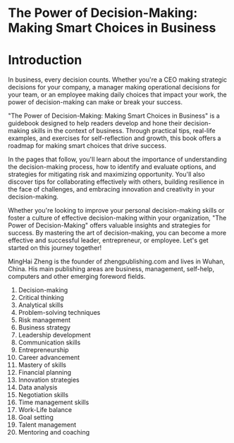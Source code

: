 # The Power of Decision-Making: Making Smart Choices in Business

# Introduction

In business, every decision counts. Whether you're a CEO making strategic decisions for your company, a manager making operational decisions for your team, or an employee making daily choices that impact your work, the power of decision-making can make or break your success.

"The Power of Decision-Making: Making Smart Choices in Business" is a guidebook designed to help readers develop and hone their decision-making skills in the context of business. Through practical tips, real-life examples, and exercises for self-reflection and growth, this book offers a roadmap for making smart choices that drive success.

In the pages that follow, you'll learn about the importance of understanding the decision-making process, how to identify and evaluate options, and strategies for mitigating risk and maximizing opportunity. You'll also discover tips for collaborating effectively with others, building resilience in the face of challenges, and embracing innovation and creativity in your decision-making.

Whether you're looking to improve your personal decision-making skills or foster a culture of effective decision-making within your organization, "The Power of Decision-Making" offers valuable insights and strategies for success. By mastering the art of decision-making, you can become a more effective and successful leader, entrepreneur, or employee. Let's get started on this journey together!

MingHai Zheng is the founder of zhengpublishing.com and lives in Wuhan, China. His main publishing areas are business, management, self-help, computers and other emerging foreword fields.



1. Decision-making
2. Critical thinking
3. Analytical skills
4. Problem-solving techniques
5. Risk management
6. Business strategy
7. Leadership development
8. Communication skills
9. Entrepreneurship
10. Career advancement
11. Mastery of skills
12. Financial planning
13. Innovation strategies
14. Data analysis
15. Negotiation skills
16. Time management skills
17. Work-Life balance
18. Goal setting
19. Talent management
20. Mentoring and coaching

